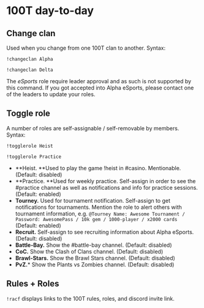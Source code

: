 # 100T day-to-day


## Change clan

Used when you change from one 100T clan to another. Syntax:

`!changeclan Alpha`

`!changeclan Delta`

The *eSports* role require leader approval and as such is not supported by this command. If you got accepted into Alpha eSports, please contact one of the leaders to update your roles.

## Toggle role

A number of roles are self-assignable / self-removable by members. Syntax:

`!togglerole Heist`

`!togglerole Practice`

* **Heist. **Used to play the game !heist in #casino. Mentionable. (Default: disabled)
* **Practice. **Used for weekly practice. Self-assign in order to see the #practice channel as well as notifications and info for practice sessions. (Default: enabled)
* **Tourney.** Used for tournament notification. Self-assign to get notifications for tournaments. Mention the role to alert others with tournament information, e.g. `@Tourney Name: Awesome Tournament / Password: AwesomePass / 10k gem / 1000-player / x2000 cards` (Default: enabled)
* **Recruit.** Self-assign to see recruiting information about Alpha eSports. (Default: disabled)
* **Battle-Bay.** Show the #battle-bay channel. (Default: disabled)
* **CoC.** Show the Clash of Clans channel. (Default: disabled)
* **Brawl-Stars.** Show the Brawl Stars channel. (Default: disabled)
* **PvZ.*** Show the Plants vs Zombies channel. (Default: disabled)


## Rules + Roles

`!racf` displays links to the 100T rules, roles, and discord invite link.

<!--
## Farmers

`!farmers` fetches the Farmers data and display in the Discord chat as a table. A newer version will store data as JSON on the server, but this is a work-around in the meanwhile.

Command | Functionality
`!farmers` | Show the latest farmers.
`!farmers 2| Show the farmers on Week 2 since we started recording data. -->
